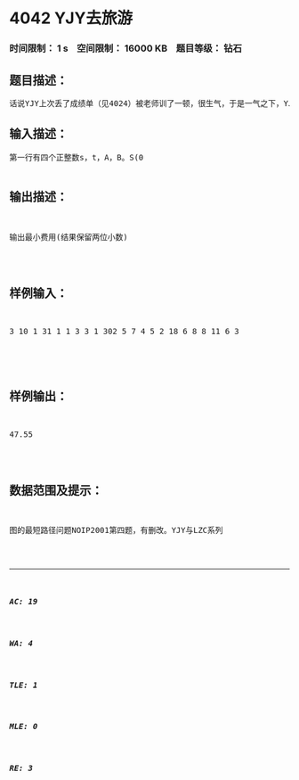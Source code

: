 # 4042 YJY去旅游   
### 时间限制： 1 s&nbsp;&nbsp;&nbsp;&nbsp;空间限制： 16000 KB&nbsp;&nbsp;&nbsp;&nbsp;题目等级： 钻石  
## 题目描述：  

<pre>
话说YJY上次丢了成绩单（见4024）被老师训了一顿，很生气，于是一气之下，YJY和朋友一起从城市A去城市B旅游，消消气。他知道每个城市都有四个飞机场，分别位于一个矩形的四个顶点上，同一个城市中两个机场之间有一条笔直的高速铁路，第I个城市中高速铁路了的单位里程价格为Ti，任意两个不同城市的机场之间均有航线，所有航线单位里程的价格均为t。那么YJY应如何安排到城市B的路线才能尽可能的节省花费呢?他发现这并不是一个简单的问题，而且他的智商很......，而他并不能暴露他的IQ，so，他偷偷地来向你请教。找出一条从城市A到B的旅游路线，出发和到达城市中的机场可以任意选取，要求总的花费最少。如图片无法正常显示，请到  http://yunpan.cn/cd6iAuIj3gTqn （提取码：19b0）查看下载（无需下载任何插件即可查看）。下面图片由“贴图库”提供技术支持
</pre>
  
  
## 输入描述：  

<pre>
第一行有四个正整数s，t，A，B。S(0<S<=100)表示城市的个数，t表示飞机单位里程的价格，A，B分别为城市A，B的序号，(1<=A，B<=S)。接下来有S行，其中第I行均有7个正整数xi1，yi1，xi2，yi2，xi3，yi3，Ti，这当中的(xi1，yi1)，(xi2，yi2)，(xi3，yi3)分别是第I个城市中任意三个机场的坐标，T I为第I个城市高速铁路单位里程的价格。  

</pre>
  
  
## 输出描述：  

<pre>
输出最小费用(结果保留两位小数)
</pre>
  
  
## 样例输入：  

<pre>
3 10 1 31 1 1 3 3 1 302 5 7 4 5 2 18 6 8 8 11 6 3  

</pre>
  
  
## 样例输出：  

<pre>
47.55
</pre>
  
  
## 数据范围及提示：  

<pre>
图的最短路径问题NOIP2001第四题，有删改。YJY与LZC系列
</pre>
  
  
***  

##### AC: 19  
##### WA: 4  
##### TLE: 1  
##### MLE: 0  
##### RE: 3  
